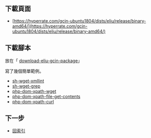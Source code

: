

## 下載頁面

* [https://hyperrate.com/gcin-ubuntu1804/dists/eliu/release/binary-amd64/](https://hyperrate.com/gcin-ubuntu1804/dists/eliu/release/binary-amd64/)


## 下載腳本


放在「 [download-eliu-gcin-package](https://github.com/samwhelp/note-about-gcin/tree/gh-pages/ubuntu/18.04/tool/prototype/download-eliu-gcin-package)」

寫了幾個簡單範例。

* [sh-wget-xmllint](https://github.com/samwhelp/note-about-gcin/tree/gh-pages/ubuntu/18.04/tool/prototype/download-eliu-gcin-package/sh-wget-xmllint/download.sh)
* [sh-wget-grep](https://github.com/samwhelp/note-about-gcin/tree/gh-pages/ubuntu/18.04/tool/prototype/download-eliu-gcin-package/sh-wget-grep/download.sh)
* [php-dom-xpath-wget](https://github.com/samwhelp/note-about-gcin/tree/gh-pages/ubuntu/18.04/tool/prototype/download-eliu-gcin-package/php-dom-xpath-wget/download.php)
* [php-dom-xpath-file-get-contents](https://github.com/samwhelp/note-about-gcin/tree/gh-pages/ubuntu/18.04/tool/prototype/download-eliu-gcin-package/php-dom-xpath-file-get-contents/download.php)
* [php-dom-xpath-curl](https://github.com/samwhelp/note-about-gcin/tree/gh-pages/ubuntu/18.04/tool/prototype/download-eliu-gcin-package/php-dom-xpath-curl/download.php)




## 下一步

* [回索引](all.md)
